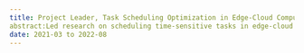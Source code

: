 ```yaml
---
title: Project Leader, Task Scheduling Optimization in Edge-Cloud Computing for Smart Factories
abstract:Led research on scheduling time-sensitive tasks in edge-cloud collaborative computing for smart factories. Enhanced Edge-Cloud architecture by designing scheduling algorithms for improved efficiency and cost management, achieving an 18-25% boost in task scheduling efficiency. Developed a dynamic, deadline-oriented scheduling algorithm model for Edge-Cloud environments, with successful implementation in Guangdong Mobile's services, tailored for business scenarios and optimized product strategy.
date: 2021-03 to 2022-08
---
```


